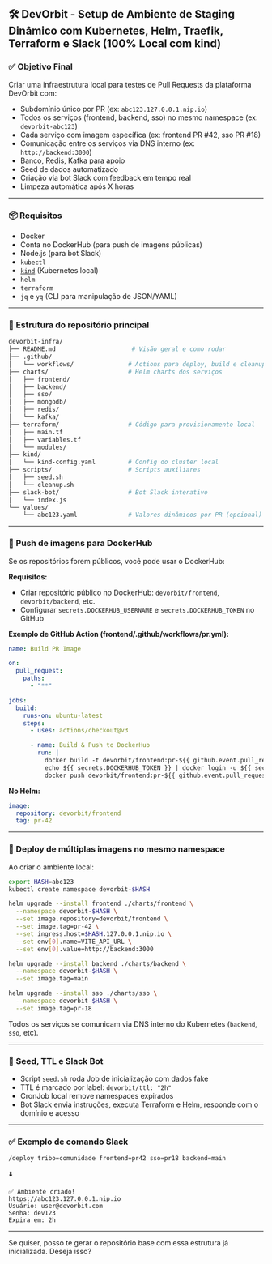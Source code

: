 ## 🛠️ DevOrbit - Setup de Ambiente de Staging Dinâmico com Kubernetes, Helm, Traefik, Terraform e Slack (100% Local com kind)

### ✅ Objetivo Final

Criar uma infraestrutura local para testes de Pull Requests da plataforma DevOrbit com:

- Subdomínio único por PR (ex: `abc123.127.0.0.1.nip.io`)
- Todos os serviços (frontend, backend, sso) no mesmo namespace (ex: `devorbit-abc123`)
- Cada serviço com imagem específica (ex: frontend PR #42, sso PR #18)
- Comunicação entre os serviços via DNS interno (ex: `http://backend:3000`)
- Banco, Redis, Kafka para apoio
- Seed de dados automatizado
- Criação via bot Slack com feedback em tempo real
- Limpeza automática após X horas

---

### 📦 Requisitos

- Docker
- Conta no DockerHub (para push de imagens públicas)
- Node.js (para bot Slack)
- `kubectl`
- [`kind`](https://kind.sigs.k8s.io/) (Kubernetes local)
- `helm`
- `terraform`
- `jq` e `yq` (CLI para manipulação de JSON/YAML)

---

### 📁 Estrutura do repositório principal

```bash
devorbit-infra/
├── README.md                     # Visão geral e como rodar
├── .github/
│   └── workflows/               # Actions para deploy, build e cleanup
├── charts/                      # Helm charts dos serviços
│   ├── frontend/
│   ├── backend/
│   ├── sso/
│   ├── mongodb/
│   ├── redis/
│   └── kafka/
├── terraform/                   # Código para provisionamento local
│   ├── main.tf
│   ├── variables.tf
│   └── modules/
├── kind/
│   └── kind-config.yaml         # Config do cluster local
├── scripts/                     # Scripts auxiliares
│   ├── seed.sh
│   └── cleanup.sh
├── slack-bot/                   # Bot Slack interativo
│   └── index.js
└── values/
    └── abc123.yaml              # Valores dinâmicos por PR (opcional)
```

---

### 🐳 Push de imagens para DockerHub

Se os repositórios forem públicos, você pode usar o DockerHub:

**Requisitos:**

- Criar repositório público no DockerHub: `devorbit/frontend`, `devorbit/backend`, etc.
- Configurar `secrets.DOCKERHUB_USERNAME` e `secrets.DOCKERHUB_TOKEN` no GitHub

**Exemplo de GitHub Action (frontend/.github/workflows/pr.yml):**

```yaml
name: Build PR Image

on:
  pull_request:
    paths:
      - "**"

jobs:
  build:
    runs-on: ubuntu-latest
    steps:
      - uses: actions/checkout@v3

      - name: Build & Push to DockerHub
        run: |
          docker build -t devorbit/frontend:pr-${{ github.event.pull_request.number }} .
          echo ${{ secrets.DOCKERHUB_TOKEN }} | docker login -u ${{ secrets.DOCKERHUB_USERNAME }} --password-stdin
          docker push devorbit/frontend:pr-${{ github.event.pull_request.number }}
```

**No Helm:**

```yaml
image:
  repository: devorbit/frontend
  tag: pr-42
```

---

### 🔁 Deploy de múltiplas imagens no mesmo namespace

Ao criar o ambiente local:

```bash
export HASH=abc123
kubectl create namespace devorbit-$HASH

helm upgrade --install frontend ./charts/frontend \
  --namespace devorbit-$HASH \
  --set image.repository=devorbit/frontend \
  --set image.tag=pr-42 \
  --set ingress.host=$HASH.127.0.0.1.nip.io \
  --set env[0].name=VITE_API_URL \
  --set env[0].value=http://backend:3000

helm upgrade --install backend ./charts/backend \
  --namespace devorbit-$HASH \
  --set image.tag=main

helm upgrade --install sso ./charts/sso \
  --namespace devorbit-$HASH \
  --set image.tag=pr-18
```

Todos os serviços se comunicam via DNS interno do Kubernetes (`backend`, `sso`, etc).

---

### 🧪 Seed, TTL e Slack Bot

- Script `seed.sh` roda Job de inicialização com dados fake
- TTL é marcado por label: `devorbit/ttl: "2h"`
- CronJob local remove namespaces expirados
- Bot Slack envia instruções, executa Terraform e Helm, responde com o domínio e acesso

---

### ✅ Exemplo de comando Slack

```
/deploy tribo=comunidade frontend=pr42 sso=pr18 backend=main
```

⬇️

```
✅ Ambiente criado!
https://abc123.127.0.0.1.nip.io
Usuário: user@devorbit.com
Senha: dev123
Expira em: 2h
```

---

Se quiser, posso te gerar o repositório base com essa estrutura já inicializada. Deseja isso?
